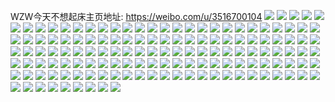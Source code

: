WZW今天不想起床主页地址: https://weibo.com/u/3516700104 
![](https://wx4.sinaimg.cn/mw2000/d19c95c8ly1h909tt4t88j212h37ke82.jpg) 
![](https://wx4.sinaimg.cn/mw2000/d19c95c8ly1h909tmp8ybj212h37kb2a.jpg) 
![](https://wx4.sinaimg.cn/mw2000/d19c95c8ly1h909u39swrj212h37ku0y.jpg) 
![](https://wx4.sinaimg.cn/mw2000/d19c95c8ly1h909u0d3pdj212h37k1ky.jpg) 
![](https://wx4.sinaimg.cn/mw2000/d19c95c8ly1h909toiotnj212h37k7wi.jpg) 
![](https://wx4.sinaimg.cn/mw2000/d19c95c8ly1h909ub4whjj21wn37kkjo.jpg) 
![](https://wx4.sinaimg.cn/mw2000/d19c95c8ly1h909tqk2cgj212h37khdu.jpg) 
![](https://wx4.sinaimg.cn/mw2000/d19c95c8ly1h909uc8820j22c02c0u0y.jpg) 
![](https://wx4.sinaimg.cn/mw2000/d19c95c8ly1h8isi83i9uj22c02c0qv5.jpg) 
![](https://wx4.sinaimg.cn/mw2000/d19c95c8ly1h8ayijis3wj212336ce82.jpg) 
![](https://wx4.sinaimg.cn/mw2000/d19c95c8ly1h8ayilyo98j22c02c0qv7.jpg) 
![](https://wx4.sinaimg.cn/mw2000/d19c95c8ly1h8ayihae5xj220830c4qs.jpg) 
![](https://wx4.sinaimg.cn/mw2000/d19c95c8ly1h8ayi7kt9oj212336chdu.jpg) 
![](https://wx4.sinaimg.cn/mw2000/d19c95c8ly1h8ayidt35fj21vs2g01kz.jpg) 
![](https://wx4.sinaimg.cn/mw2000/d19c95c8ly1h8ayiashvkj212336chdu.jpg) 
![](https://wx4.sinaimg.cn/mw2000/d19c95c8ly1h8ayif4f6dj212336chdt.jpg) 
![](https://wx4.sinaimg.cn/mw2000/d19c95c8ly1h8ayi9dy4sj22bc2y01l1.jpg) 
![](https://wx4.sinaimg.cn/mw2000/d19c95c8ly1h8ayic94rvj212336cb29.jpg) 
![](https://wx4.sinaimg.cn/mw2000/d19c95c8gy1h89t5tukdpj22bc334npg.jpg) 
![](https://wx4.sinaimg.cn/mw2000/d19c95c8gy1h89t5xl3z1j22bc3341l0.jpg) 
![](https://wx4.sinaimg.cn/mw2000/d19c95c8gy1h89t673wpej22bc334kjn.jpg) 
![](https://wx4.sinaimg.cn/mw2000/d19c95c8gy1h89t61n1f0j22wu26mx6s.jpg) 
![](https://wx4.sinaimg.cn/mw2000/d19c95c8gy1h89t5ysvugj21401hckc6.jpg) 
![](https://wx4.sinaimg.cn/mw2000/d19c95c8gy1h89t5zf262j21sc1schd9.jpg) 
![](https://wx4.sinaimg.cn/mw2000/d19c95c8gy1h89t65frmrj21nm1nmh6g.jpg) 
![](https://wx4.sinaimg.cn/mw2000/d19c95c8gy1h89t64tztzj22bc334qv7.jpg) 
![](https://wx4.sinaimg.cn/mw2000/d19c95c8gy1h89t6360y5j22aa31qnpe.jpg) 
![](https://wx4.sinaimg.cn/mw2000/d19c95c8gy1h89jvpgvjfj20u014045e.jpg) 
![](https://wx4.sinaimg.cn/mw2000/d19c95c8gy1h89jvnfgmfj20u0141dpk.jpg) 
![](https://wx4.sinaimg.cn/mw2000/d19c95c8gy1h89jvm1hmbj20u0190qgq.jpg) 
![](https://wx4.sinaimg.cn/mw2000/d19c95c8gy1h89jvp3z3hj20u0140thq.jpg) 
![](https://wx4.sinaimg.cn/mw2000/d19c95c8gy1h89jvo85uwj20u00u0do9.jpg) 
![](https://wx4.sinaimg.cn/mw2000/d19c95c8gy1h89jvk012ej20u0140aiq.jpg) 
![](https://wx4.sinaimg.cn/mw2000/d19c95c8gy1h89jvnvzjkj20u00ypjxl.jpg) 
![](https://wx4.sinaimg.cn/mw2000/d19c95c8gy1h89jvmyrggj20u0140dnf.jpg) 
![](https://wx4.sinaimg.cn/mw2000/d19c95c8gy1h89jvl96b5j20pn12ejza.jpg) 
![](https://wx4.sinaimg.cn/mw2000/d19c95c8gy1h89jvomygbj20u0140k1k.jpg) 
![](https://wx4.sinaimg.cn/mw2000/d19c95c8gy1h89jvkq8fnj20u0140dnu.jpg) 
![](https://wx4.sinaimg.cn/mw2000/d19c95c8gy1h89jvptcgpj20u0140jyk.jpg) 
![](https://wx4.sinaimg.cn/mw2000/d19c95c8gy1h89jvqhi5lj20u01407bu.jpg) 
![](https://wx4.sinaimg.cn/mw2000/d19c95c8gy1h89jxl8mlkj20u017t43v.jpg) 
![](https://wx4.sinaimg.cn/mw2000/d19c95c8gy1h89jvq4wdlj20u0140te7.jpg) 
![](https://wx4.sinaimg.cn/mw2000/d19c95c8gy1h89jxltmzwj20u00u0wjf.jpg) 
![](https://wx4.sinaimg.cn/mw2000/d19c95c8gy1h89jxkn1hhj20u00u0aen.jpg) 
![](https://wx4.sinaimg.cn/mw2000/d19c95c8gy1h89jxm9gznj20u00u00xk.jpg) 
![](https://wx4.sinaimg.cn/mw2000/d19c95c8gy1h88kyrkdbqj230c208kjm.jpg) 
![](https://wx4.sinaimg.cn/mw2000/d19c95c8gy1h88kz2j031j21t22eqx6p.jpg) 
![](https://wx4.sinaimg.cn/mw2000/d19c95c8gy1h88kyly92mj220830c1kz.jpg) 
![](https://wx4.sinaimg.cn/mw2000/d19c95c8gy1h88kyfzue0j230c208hdu.jpg) 
![](https://wx4.sinaimg.cn/mw2000/d19c95c8gy1h88kyyd5d2j22vy25ynpe.jpg) 
![](https://wx4.sinaimg.cn/mw2000/d19c95c8gy1h88l0dx3i6j235s23ub2c.jpg) 
![](https://wx4.sinaimg.cn/mw2000/d19c95c8gy1h88kyzfxpdj21401hc7wh.jpg) 
![](https://wx4.sinaimg.cn/mw2000/d19c95c8gy1h88kzh1w6pj23341qi4qt.jpg) 
![](https://wx4.sinaimg.cn/mw2000/d19c95c8gy1h88kz519zoj230c208b2b.jpg) 
![](https://wx4.sinaimg.cn/mw2000/d19c95c8gy1h88kz7i8npj220830cb2a.jpg) 
![](https://wx4.sinaimg.cn/mw2000/d19c95c8gy1h88l0h6u2jj20zo256e2t.jpg) 
![](https://wx4.sinaimg.cn/mw2000/d19c95c8gy1h88l102zzkj236c2481kz.jpg) 
![](https://wx4.sinaimg.cn/mw2000/d19c95c8gy1h88l17aspsj23402c0kjo.jpg) 
![](https://wx4.sinaimg.cn/mw2000/d19c95c8ly1h83t2vc2xfj20zo256e82.jpg) 
![](https://wx4.sinaimg.cn/mw2000/d19c95c8ly1h7vs4yjf7lj224836cqv6.jpg) 
![](https://wx4.sinaimg.cn/mw2000/d19c95c8ly1h7vs4h5plnj22dr36c7wj.jpg) 
![](https://wx4.sinaimg.cn/mw2000/d19c95c8ly1h7vs4pllf1j224636bu0y.jpg) 
![](https://wx4.sinaimg.cn/mw2000/d19c95c8ly1h7vs57l9ptj224836c4qr.jpg) 
![](https://wx4.sinaimg.cn/mw2000/d19c95c8ly1h7vs5a09ydj235s35skjn.jpg) 
![](https://wx4.sinaimg.cn/mw2000/d19c95c8ly1h7vs52n75dj224836cb2a.jpg) 
![](https://wx4.sinaimg.cn/mw2000/d19c95c8ly1h7vs4ngc3fj236c2487wi.jpg) 
![](https://wx4.sinaimg.cn/mw2000/d19c95c8ly1h7vs4l9kkcj22db35r1l0.jpg) 
![](https://wx4.sinaimg.cn/mw2000/d19c95c8ly1h7vs4j403vj236c248b2a.jpg) 
![](https://wx4.sinaimg.cn/mw2000/d19c95c8ly1h7vs4exm1kj224836cqv6.jpg) 
![](https://wx4.sinaimg.cn/mw2000/d19c95c8ly1h7vs4u1vlwj224836cnpe.jpg) 
![](https://wx4.sinaimg.cn/mw2000/d19c95c8ly1h7vs6w8bdpj236c248u0y.jpg) 
![](https://wx4.sinaimg.cn/mw2000/d19c95c8ly1h7vs4wjb95j224836chdu.jpg) 
![](https://wx4.sinaimg.cn/mw2000/d19c95c8ly1h7vs4rmpk7j224836cx6q.jpg) 
![](https://wx4.sinaimg.cn/mw2000/d19c95c8ly1h7vs55fbn6j224836c1kz.jpg) 
![](https://wx4.sinaimg.cn/mw2000/d19c95c8ly1h7vs78f2fij237k4tc4qs.jpg) 
![](https://wx4.sinaimg.cn/mw2000/d19c95c8ly1h7vs5e667wj21qy2bwkjm.jpg) 
![](https://wx4.sinaimg.cn/mw2000/d19c95c8ly1h7vs8t8skpj24tc37k7wm.jpg) 
![](https://wx4.sinaimg.cn/mw2000/d19c95c8ly1h7thjadyopj21900u0th2.jpg) 
![](https://wx4.sinaimg.cn/mw2000/d19c95c8ly1h7thjaw0k9j20u00u0464.jpg) 
![](https://wx4.sinaimg.cn/mw2000/d19c95c8ly1h7thje76stj20u019044f.jpg) 
![](https://wx4.sinaimg.cn/mw2000/d19c95c8ly1h7thjbkzfjj20u011naex.jpg) 
![](https://wx4.sinaimg.cn/mw2000/d19c95c8ly1h7thjeougmj21900u0gs9.jpg) 
![](https://wx4.sinaimg.cn/mw2000/d19c95c8ly1h7thjb7u38j20u013fgoc.jpg) 
![](https://wx4.sinaimg.cn/mw2000/d19c95c8ly1h7thjdrk4pj20u00u0q5i.jpg) 
![](https://wx4.sinaimg.cn/mw2000/d19c95c8ly1h7thjcz7iyj20u0140jw1.jpg) 
![](https://wx4.sinaimg.cn/mw2000/d19c95c8ly1h7thjcj211j20u00u0ad3.jpg) 
![](https://wx4.sinaimg.cn/mw2000/d19c95c8ly1h7thjdccqoj20u0140q7a.jpg) 
![](https://wx4.sinaimg.cn/mw2000/d19c95c8ly1h7thjc5sn0j20u0104ag1.jpg) 
![](https://wx4.sinaimg.cn/mw2000/d19c95c8ly1h7ooociwpfj22bc334npf.jpg) 
![](https://wx4.sinaimg.cn/mw2000/d19c95c8ly1h7ooob2ly1j23342bchdu.jpg) 
![](https://wx4.sinaimg.cn/mw2000/d19c95c8ly1h7mcavyu3uj20u01hcwoy.jpg) 
![](https://wx4.sinaimg.cn/mw2000/d19c95c8ly1h7mcatgww7j20u00u0qbw.jpg) 
![](https://wx4.sinaimg.cn/mw2000/d19c95c8ly1h7mcava6esj20u01hck1n.jpg) 
![](https://wx4.sinaimg.cn/mw2000/d19c95c8ly1h7mcawn17rj21400u0n4q.jpg) 
![](https://wx4.sinaimg.cn/mw2000/d19c95c8ly1h7mcawejalj21900u0dpk.jpg) 
![](https://wx4.sinaimg.cn/mw2000/d19c95c8ly1h7mcatzwtbj20u00u0tju.jpg) 
![](https://wx4.sinaimg.cn/mw2000/d19c95c8ly1h7mcatoxkvj20u00u0agb.jpg) 
![](https://wx4.sinaimg.cn/mw2000/d19c95c8ly1h7mcaumizxj20u01hcqdh.jpg) 
![](https://wx4.sinaimg.cn/mw2000/d19c95c8ly1h7mcau9smaj20u01vcdtd.jpg) 
![](https://wx4.sinaimg.cn/mw2000/d19c95c8ly1h7lcgk0swej20zo2567wi.jpg) 
![](https://wx4.sinaimg.cn/mw2000/d19c95c8ly1h7lcg71kdzj23342bcx6r.jpg) 
![](https://wx4.sinaimg.cn/mw2000/d19c95c8ly1h7lcgu3lvfj230c2087wj.jpg) 
![](https://wx4.sinaimg.cn/mw2000/d19c95c8ly1h7lcgwfscmj22c02c0x6p.jpg) 
![](https://wx4.sinaimg.cn/mw2000/d19c95c8ly1h7lcgopvxyj21ec23k1ky.jpg) 
![](https://wx4.sinaimg.cn/mw2000/d19c95c8ly1h7lcgymwfcj22c02c01ky.jpg) 
![](https://wx4.sinaimg.cn/mw2000/d19c95c8ly1h7lcgr0dibj220830c4qq.jpg) 
![](https://wx4.sinaimg.cn/mw2000/d19c95c8ly1h7lchgtandj22c02c0x6q.jpg) 
![](https://wx4.sinaimg.cn/mw2000/d19c95c8ly1h7lchntydoj22c0340kjo.jpg) 
![](https://wx4.sinaimg.cn/mw2000/d19c95c8ly1h7lchdmsdtj22c02c0kjl.jpg) 
![](https://wx4.sinaimg.cn/mw2000/d19c95c8ly1h7ei1b5eipj21401hcgr0.jpg) 
![](https://wx4.sinaimg.cn/mw2000/d19c95c8ly1h6i170infmj20uk7n0hdt.jpg) 
![](https://wx4.sinaimg.cn/mw2000/d19c95c8ly1h6i16w0qebj20uk5p6qv6.jpg) 
![](https://wx4.sinaimg.cn/mw2000/d19c95c8ly1h6i16xmsvrj215o2bckjl.jpg) 
![](https://wx4.sinaimg.cn/mw2000/d19c95c8ly1h6i16u1uxbj20xc2jowpi.jpg) 
![](https://wx4.sinaimg.cn/mw2000/d19c95c8ly1h6i174u6swj22c02c07aa.jpg) 
![](https://wx4.sinaimg.cn/mw2000/d19c95c8ly1h6i172wzg7j20uk57tkho.jpg) 
![](https://wx4.sinaimg.cn/mw2000/d19c95c8ly1h6i176klm2j22c03407wj.jpg) 
![](https://wx4.sinaimg.cn/mw2000/d19c95c8ly1h6i17acsynj22c02c04qr.jpg) 
![](https://wx4.sinaimg.cn/mw2000/d19c95c8ly1h6i17arcboj20zg1ban1m.jpg) 
![](https://wx4.sinaimg.cn/mw2000/d19c95c8ly1h6i178c7x3j22c03401ky.jpg) 
![](https://wx4.sinaimg.cn/mw2000/d19c95c8ly1h5tvjit0wzj2234234e81.jpg) 
![](https://wx4.sinaimg.cn/mw2000/d19c95c8ly1h5tvjj3jl4j20v40y7dlr.jpg) 
![](https://wx4.sinaimg.cn/mw2000/d19c95c8ly1h5tvjga65rj222m22mhdt.jpg) 
![](https://wx4.sinaimg.cn/mw2000/d19c95c8ly1h5ms321x6nj20u05u1npd.jpg) 
![](https://wx4.sinaimg.cn/mw2000/d19c95c8ly1h5ms34ojrxj20u0435b29.jpg) 
![](https://wx4.sinaimg.cn/mw2000/d19c95c8ly1h4xbhvujicj20u011c46k.jpg) 
![](https://wx4.sinaimg.cn/mw2000/d19c95c8ly1h4xbhut63sj20u00u0jwy.jpg) 
![](https://wx4.sinaimg.cn/mw2000/d19c95c8ly1h4xbhv76uhj20u010645n.jpg) 
![](https://wx4.sinaimg.cn/mw2000/d19c95c8ly1h4xbhwoanrj20u00u0jyn.jpg) 
![](https://wx4.sinaimg.cn/mw2000/d19c95c8ly1h4xbhw62ecj20u00u0dl1.jpg) 
![](https://wx4.sinaimg.cn/mw2000/d19c95c8ly1h4xbhucg14j20u00u0qad.jpg) 
![](https://wx4.sinaimg.cn/mw2000/d19c95c8ly1h4xbhy7dqmj20u00u0433.jpg) 
![](https://wx4.sinaimg.cn/mw2000/d19c95c8ly1h4xbhyj5jfj20u00u0q62.jpg) 
![](https://wx4.sinaimg.cn/mw2000/d19c95c8ly1h4xbhxot1yj20u00u0jyj.jpg) 
![](https://wx4.sinaimg.cn/mw2000/d19c95c8ly1h4xbhzx2x0j21400u044l.jpg) 
![](https://wx4.sinaimg.cn/mw2000/d19c95c8ly1h4xbi0bw03j20u00u0tgj.jpg) 
![](https://wx4.sinaimg.cn/mw2000/d19c95c8ly1h4xbhz9e9jj21410u0jyv.jpg) 
![](https://wx4.sinaimg.cn/mw2000/d19c95c8ly1h4unw5ok44j22c02c0e84.jpg) 
![](https://wx4.sinaimg.cn/mw2000/d19c95c8ly1h4unw9x6icj21jw23shdt.jpg) 

